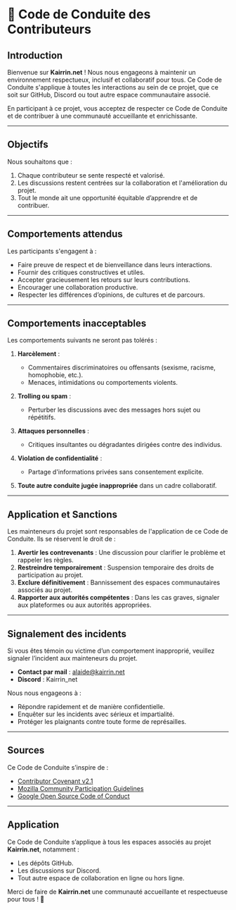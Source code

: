 # 📝 Code de Conduite des Contributeurs

## Introduction

Bienvenue sur **Kairrin.net** ! Nous nous engageons à maintenir un environnement respectueux, inclusif et collaboratif pour tous. Ce Code de Conduite s'applique à toutes les interactions au sein de ce projet, que ce soit sur GitHub, Discord ou tout autre espace communautaire associé.

En participant à ce projet, vous acceptez de respecter ce Code de Conduite et de contribuer à une communauté accueillante et enrichissante.

---

## Objectifs

Nous souhaitons que :

1. Chaque contributeur se sente respecté et valorisé.  
2. Les discussions restent centrées sur la collaboration et l'amélioration du projet.  
3. Tout le monde ait une opportunité équitable d’apprendre et de contribuer.

---

## Comportements attendus

Les participants s'engagent à :

- Faire preuve de respect et de bienveillance dans leurs interactions.  
- Fournir des critiques constructives et utiles.  
- Accepter gracieusement les retours sur leurs contributions.  
- Encourager une collaboration productive.  
- Respecter les différences d’opinions, de cultures et de parcours.  

---

## Comportements inacceptables

Les comportements suivants ne seront pas tolérés :

1. **Harcèlement** :  
   - Commentaires discriminatoires ou offensants (sexisme, racisme, homophobie, etc.).  
   - Menaces, intimidations ou comportements violents.  

2. **Trolling ou spam** :  
   - Perturber les discussions avec des messages hors sujet ou répétitifs.  

3. **Attaques personnelles** :  
   - Critiques insultantes ou dégradantes dirigées contre des individus.  

4. **Violation de confidentialité** :  
   - Partage d'informations privées sans consentement explicite.  

5. **Toute autre conduite jugée inappropriée** dans un cadre collaboratif.

---

## Application et Sanctions

Les mainteneurs du projet sont responsables de l'application de ce Code de Conduite. Ils se réservent le droit de :

1. **Avertir les contrevenants** : Une discussion pour clarifier le problème et rappeler les règles.  
2. **Restreindre temporairement** : Suspension temporaire des droits de participation au projet.  
3. **Exclure définitivement** : Bannissement des espaces communautaires associés au projet.  
4. **Rapporter aux autorités compétentes** : Dans les cas graves, signaler aux plateformes ou aux autorités appropriées.  

---

## Signalement des incidents

Si vous êtes témoin ou victime d’un comportement inapproprié, veuillez signaler l’incident aux mainteneurs du projet.  

- **Contact par mail** : alaide@kairrin.net  
- **Discord** : Kairrin_net  

Nous nous engageons à :  
- Répondre rapidement et de manière confidentielle.  
- Enquêter sur les incidents avec sérieux et impartialité.  
- Protéger les plaignants contre toute forme de représailles.

---

## Sources

Ce Code de Conduite s’inspire de :  

- [Contributor Covenant v2.1](https://www.contributor-covenant.org/version/2/1/code_of_conduct/)  
- [Mozilla Community Participation Guidelines](https://www.mozilla.org/en-US/about/governance/policies/participation/)  
- [Google Open Source Code of Conduct](https://opensource.google/conduct/)  

---

## Application

Ce Code de Conduite s’applique à tous les espaces associés au projet **Kairrin.net**, notamment :  
- Les dépôts GitHub.  
- Les discussions sur Discord.  
- Tout autre espace de collaboration en ligne ou hors ligne.

Merci de faire de **Kairrin.net** une communauté accueillante et respectueuse pour tous ! 🌟
